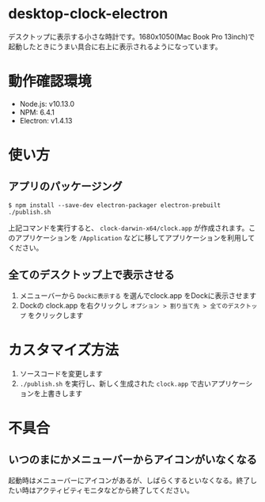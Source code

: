 # desktop-clock-electron

デスクトップに表示する小さな時計です。1680x1050(Mac Book Pro 13inch)で起動したときにうまい具合に右上に表示されるようになっています。

# 動作確認環境

- Node.js: v10.13.0
- NPM: 6.4.1
- Electron: v1.4.13

# 使い方

## アプリのパッケージング

```
$ npm install --save-dev electron-packager electron-prebuilt
./publish.sh
```

上記コマンドを実行すると、 `clock-darwin-x64/clock.app` が作成されます。このアプリケーションを `/Application` などに移してアプリケーションを利用してください。

## 全てのデスクトップ上で表示させる

1. メニューバーから `Dockに表示する` を選んでclock.app をDockに表示させます
2. Dockの clock.app を右クリックし `オプション > 割り当て先 > 全てのデスクトップ` をクリックします

# カスタマイズ方法

1. ソースコードを変更します
2. `./publish.sh` を実行し、新しく生成された `clock.app` で古いアプリケーションを上書きします

# 不具合

## いつのまにかメニューバーからアイコンがいなくなる

起動時はメニューバーにアイコンがあるが、しばらくするといなくなる。終了したい時はアクティビティモニタなどから終了してください。
